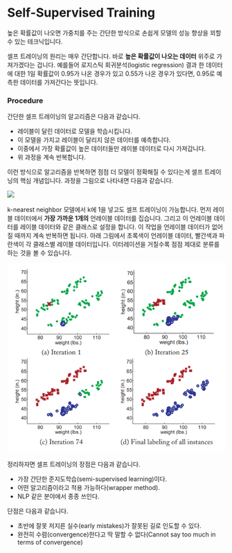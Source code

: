 # Self-Supervised Training

높은 확률값이 나오면 가중치를 주는 간단한 방식으로 손쉽게 모델의 성능 향상을 꾀할 수 있는 테크닉입니다.

 셀프 트레이닝의 원리는 매우 간단합니다. 바로 **높은 확률값이 나오는 데이터** 위주로 가져가겠다는 겁니다. 예를들어 로지스틱 회귀분석\(logistic regression\) 결과 한 데이터에 대한 1일 확률값이 0.95가 나온 경우가 있고 0.55가 나온 경우가 있다면, 0.95로 예측한 데이터를 가져간다는 뜻입니다.

### Procedure <a id="procedure"></a>

간단한 셀프 트레이닝의 알고리즘은 다음과 같습니다.

* 레이블이 달린 데이터로 모델을 학습시킵니다.
* 이 모델을 가지고 레이블이 달리지 않은 데이터를 예측합니다.
* 이중에서 가장 확률값이 높은 데이터들만 레이블 데이터로 다시 가져갑니다.
* 위 과정을 계속 반복합니다.

이런 방식으로 알고리즘을 반복하면 점점 더 모델이 정확해질 수 있다는게 셀프 트레이닝의 핵심 개념입니다. 과정을 그림으로 나타내면 다음과 같습니다.

[![](https://i.imgur.com/puPDnOX.png)](https://imgur.com/puPDnOX)



 k-nearest neighbor 모델에서 k에 1을 넣고도 셀프 트레이닝이 가능합니다. 먼저 레이블 데이터에서 **가장 가까운 1개의** 언레이블 데이터를 집습니다. 그리고 이 언레이블 데이터를 레이블 데이터와 같은 클래스로 설정을 합니다. 이 작업을 언레이블 데이터가 없어질 때까지 계속 반복하면 됩니다. 아래 그림에서 초록색이 언레이블 데이터, 빨간색과 파란색이 각 클래스별 레이블 데이터입니다. 이터레이션을 거칠수록 점점 제대로 분류를 하는 것을 볼 수 있습니다.

![](.gitbook/assets/image%20%28218%29.png)

정리하자면 셀프 트레이닝의 장점은 다음과 같습니다.

* 가장 간단한 준지도학습\(semi-supervised learning\)이다.
* 어떤 알고리즘이라고 적용 가능하다\(wrapper method\).
* NLP 같은 분야에서 종종 쓰인다.

단점은 다음과 같습니다.

* 초반에 잘못 저지른 실수\(early mistakes\)가 잘못된 길로 인도할 수 있다.
* 완전히 수렴\(convergence\)한다고 딱 말할 수 없다\(Cannot say too much in terms of convergence\)

